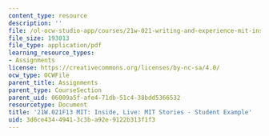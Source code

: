 ```yaml
---
content_type: resource
description: ''
file: /ol-ocw-studio-app/courses/21w-021-writing-and-experience-mit-inside-live-fall-2013/3d6ce43449413c3ba92e9122b313f1f3_MIT21W_021F13_Silence.pdf
file_size: 193013
file_type: application/pdf
learning_resource_types:
- Assignments
license: https://creativecommons.org/licenses/by-nc-sa/4.0/
ocw_type: OCWFile
parent_title: Assignments
parent_type: CourseSection
parent_uid: 06009a5f-afe4-71db-51c4-38bdd5366532
resourcetype: Document
title: '21W.021F13 MIT: Inside, Live: MIT Stories - Student Example'
uid: 3d6ce434-4941-3c3b-a92e-9122b313f1f3
---
```


